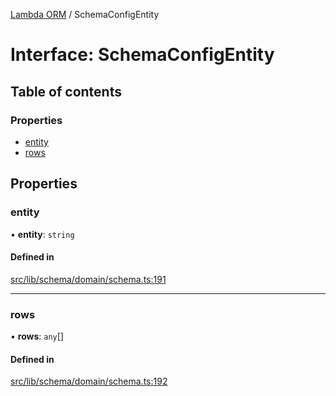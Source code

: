 [Lambda ORM](../README.md) / SchemaConfigEntity

# Interface: SchemaConfigEntity

## Table of contents

### Properties

- [entity](SchemaConfigEntity.md#entity)
- [rows](SchemaConfigEntity.md#rows)

## Properties

### entity

• **entity**: `string`

#### Defined in

[src/lib/schema/domain/schema.ts:191](https://github.com/FlavioLionelRita/lambdaorm/blob/0c231c6f/src/lib/schema/domain/schema.ts#L191)

___

### rows

• **rows**: `any`[]

#### Defined in

[src/lib/schema/domain/schema.ts:192](https://github.com/FlavioLionelRita/lambdaorm/blob/0c231c6f/src/lib/schema/domain/schema.ts#L192)
